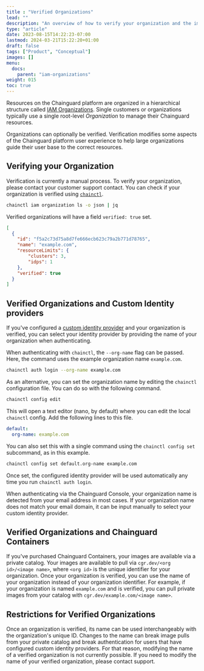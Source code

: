 ```yaml
---
title : "Verified Organizations"
lead: ""
description: "An overview of how to verify your organization and the implications"
type: "article"
date: 2023-08-15T14:22:23-07:00
lastmod: 2024-03-21T15:22:20+01:00
draft: false
tags: ["Product", "Conceptual"]
images: []
menu:
  docs:
    parent: "iam-organizations"
weight: 015
toc: true
---
```


Resources on the Chainguard platform are organized in a hierarchical structure called [IAM Organizations](https://edu.chainguard.dev/chainguard/administration/iam-organizations/overview-of-chainguard-iam-model/). Single customers or organizations typically use a single root-level _Organization_ to manage their
Chainguard resources.

Organizations can optionally be verified. Verification modifies some aspects of the Chainguard platform user experience to help large organizations guide their user base to the correct resources.

## Verifying your Organization

Verification is currently a manual process. To verify your organization, please contact your customer support contact. You can check if your organization is verified using [`chainctl`](/chainguard/administration/how-to-install-chainctl/).

```sh
chainctl iam organization ls -o json | jq
```

Verified organizations will have a field `verified: true` set.

```json
[
  {
	"id": "f5a2c73d75a8d7fe666ecb623c79a2b771d78765",
	"name": "example.com",
	"resourceLimits": {
    	"clusters": 3,
    	"idps": 1
	},
	"verified": true
  }
]
```

## Verified Organizations and Custom Identity providers

If you've configured a [custom identity provider](/chainguard/administration/custom-idps/custom-idps/) and your organization is verified, you can select your identity provider by providing the name of your organization when authenticating.

When authenticating with `chainctl`, the `--org-name` flag can be passed. Here, the command uses the example organization name `example.com`.

```sh
chainctl auth login --org-name example.com
```

As an alternative, you can set the organization name by editing the `chainctl` configuration file. You can do so with the following command.

```sh
chainctl config edit
```

This will open a text editor (nano, by default) where you can edit the local `chainctl` config. Add the following lines to this file.

```yaml
default:
  org-name: example.com
```

You can also set this with a single command using the `chainctl config set` subcommand, as in this example.

```sh
chainctl config set default.org-name example.com
```

Once set, the configured identity provider will be used automatically any time you run `chainctl auth login`.

When authenticating via the Chainguard Console, your organization name is detected from your email address in most cases. If your organization name does not match your email domain, it can be input manually to select your custom identity provider.

## Verified Organizations and Chainguard Containers

If you've purchased Chainguard Containers, your images are available via a private catalog. Your images are available to pull via `cgr.dev/<org id>/<image name>`, where `<org id>` is the unique identifier for your organization. Once your organization is verified, you can use the name of your organization instead of your organization identifier. For example, if your organization is named `example.com` and is verified, you can pull private images from your catalog with `cgr.dev/example.com/<image name>`.

## Restrictions for Verified Organizations

Once an organization is verified, its name can be used interchangeably with the organization's unique ID. Changes to the name can break image pulls from your private catalog and break authentication for users that have configured custom identity providers. For that reason, modifying the name of a verified organization is not currently possible. If you need to modify the name of your verified organization, please contact support.
